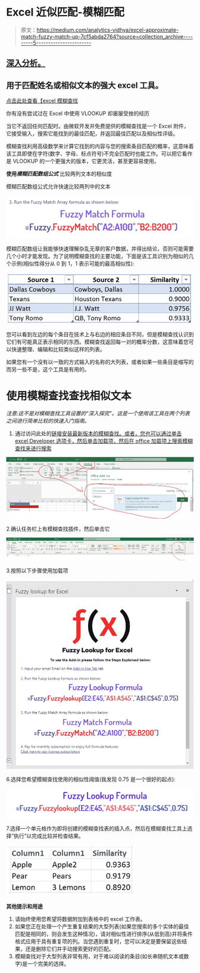 # Excel 近似匹配-模糊匹配

> 原文：<https://medium.com/analytics-vidhya/excel-approximate-match-fuzzy-match-up-7cf5abda2764?source=collection_archive---------5----------------------->

## [深入分析。](/@benabrin/excel-approximate-match-fuzzy-match-up-7cf5abda2764?source=friends_link&sk=d111cd27d29168f4ec9844d979556641)

## **用于匹配姓名或相似文本的强大 excel 工具。**

[点击此处查看【excel 模糊查找](https://appsource.microsoft.com/en-us/product/office/WA200004933?src=office&corrid=8b64d25b-56d9-05ec-1c43-4e86f4e7abbb&omexanonuid=&referralurl=&ClientSessionId=8b9653ab-6c78-45da-a06c-59525216c203)

你有没有尝试过在 Excel 中使用 VLOOKUP 却屡屡受挫的经历

当它不返回任何匹配时。由微软开发并免费提供的模糊查找是一个 Excel 附件，它接受输入，搜索它能找到的最佳匹配，并返回最佳匹配以及相似性评级。

模糊查找利用高级数学来计算它找到的内容与您的搜索条目匹配的概率，这意味着该工具即使在字符(数字、字母、标点符号)不完全匹配时也能工作。可以把它看作是 VLOOKUP 的一个更强大的版本，它更灵活，甚至更容易使用。

**使用*模糊匹配数组公式*** 比较两列文本的相似度

模糊匹配数组公式允许快速比较两列中的文本

![](img/466381e89baed89709916d99c4db26f1.png)

模糊匹配数组让我能够快速理解杂乱无章的客户数据，并得出结论，否则可能需要几个小时才能发现。为了说明模糊查找的主要功能，下面是该工具识别为相似的几个示例(相似性得分从 0 到 1，1 表示可能的最高相似性):

![](img/504092137d784ace15ad94670008c8cb.png)

您可以看到左边的每个条目在技术上与右边的相应条目不同，但是模糊查找认识到它们有可能真正表示相同的东西。模糊查找返回每一对的概率分数，这意味着您可以快速整理、编辑和比较类似这样的列表。

如果您有一个没有以一致的方式输入的名称的大列表，或者如果一些条目是缩写的而另一些不是，这个工具是有用的。

# 使用模糊查找查找相似文本

*注意:这不是对模糊查找工具设置的“深入探究”。这是一个使用该工具在两个列表之间进行简单比较的快速入门指南。*

1.  通过访问此处的[链接安装最新版本的模糊查找。或者，您也可以通过单击 excel Developer 选项卡，然后单击加载项，然后在 office 加载项上搜索模糊查找来进行搜索](https://appsource.microsoft.com/en-us/product/office/WA200004933?src=office&corrid=0cfd1681-bbcf-7341-06c2-d6a7751e67ab&omexanonuid=&referralurl=&ClientSessionId=689d4c89-164e-47c6-a266-1466a0d6075f)

![](img/16a6bce11d06bede2102d3f40ba396b5.png)

2.确认任务栏上有模糊查找插件，然后单击它

![](img/3fab49cf4a7bdeefd0f37a438a9a689a.png)

3.按照以下步骤使用加载项

![](img/393a795429a9eb7d5f6ba8dc83b14253.png)

6.选择您希望模糊查找使用的相似性阈值(我发现 0.75 是一个很好的起点):

![](img/b4f1a2d24e1e67d0f114d78d737ec9aa.png)

7.选择一个单元格作为即将创建的模糊查找表的插入点，然后在模糊查找工具上选择“执行”以完成比较并检查结果。

![](img/dc47069f172742975cd210a8da0c4ac7.png)

**其他提示和用途**

1.  请始终使用您希望将数据附加到表格中的 excel 工作表。
2.  如果您正在处理一个产生重复结果的大型列表(如果您搜索的多个实体的最佳匹配是相同的，则会发生这种情况)，请对相似性进行排序(从低到高)并将条件格式应用于具有重复项的列。当您遇到重复时，您可以决定是要保留这些结果，还是删除它们并手动搜索更好的匹配。
3.  模糊查找对于大型列表非常有用，对于难以阅读的条目(如长串随机文本或数字)是一个完美的选择。